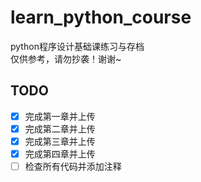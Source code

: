 # learn_python_course
python程序设计基础课练习与存档  
仅供参考，请勿抄袭！谢谢~

## TODO
- [x] 完成第一章并上传  
- [x] 完成第二章并上传  
- [x] 完成第三章并上传  
- [x] 完成第四章并上传  
- [ ] 检查所有代码并添加注释  
